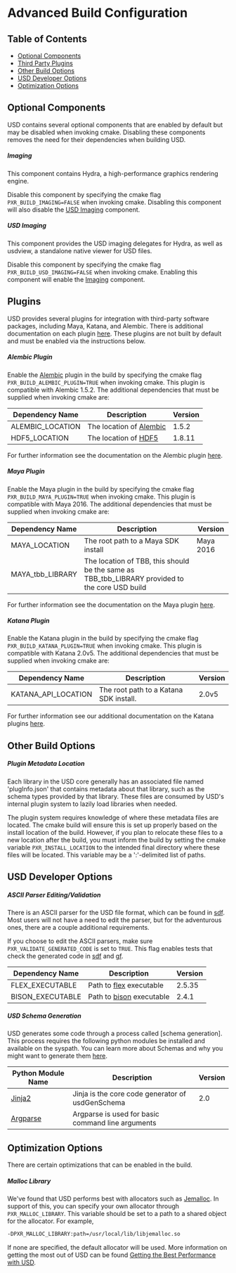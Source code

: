 Advanced Build Configuration
============================

## Table of Contents
- [Optional Components](#Optional-Components)
- [Third Party Plugins](#Plugins)
- [Other Build Options](#Other-Build-Options)
- [USD Developer Options](#USD-Developer-Options)
- [Optimization Options](#Optimization-Options)

## Optional Components

USD contains several optional components that are enabled by default
but may be disabled when invoking cmake. Disabling these components
removes the need for their dependencies when building USD.

##### Imaging

This component contains Hydra, a high-performance graphics rendering engine.

Disable this component by specifying the cmake flag ```PXR_BUILD_IMAGING=FALSE``` when 
invoking cmake. Disabling this component will also disable the [USD Imaging](#USD-Imaging)
component.

##### USD Imaging

This component provides the USD imaging delegates for Hydra, as well as
usdview, a standalone native viewer for USD files.

Disable this component by specifying the cmake flag ```PXR_BUILD_USD_IMAGING=FALSE``` when
invoking cmake. Enabling this component will enable the [Imaging](#Imaging)
component.

## Plugins

USD provides several plugins for integration with third-party software packages,
including Maya, Katana, and Alembic. There is additional documentation on each plugin 
[here](http://openusd.org/docs/USD-3rd-Party-Plugins.html).
These plugins are not built by default and must be enabled via the instructions below.

##### Alembic Plugin

Enable the [Alembic](https://https://github.com/alembic/alembic) plugin in the build
by specifying the cmake flag ```PXR_BUILD_ALEMBIC_PLUGIN=TRUE``` when invoking cmake.
This plugin is compatible with Alembic 1.5.2. The additional dependencies that must be supplied when invoking cmake are:

| Dependency Name    | Description                                                             | Version |
| ------------------ |-----------------------------------------------------------------------  | ------- |
| ALEMBIC_LOCATION   | The location of [Alembic](https://https://github.com/alembic/alembic)   | 1.5.2   |
| HDF5_LOCATION      | The location of [HDF5](https://www.hdfgroup.org/HDF5/)                  | 1.8.11  |

For further information see the documentation on the Alembic plugin [here](http://openusd.org/docs/Alembic-USD-Plugin.html).

##### Maya Plugin

Enable the Maya plugin in the build by specifying the cmake flag ```PXR_BUILD_MAYA_PLUGIN=TRUE``` 
when invoking cmake. This plugin is compatible with Maya 2016. The additional dependencies that must be supplied when invoking cmake are:

| Dependency Name   | Description                                                                                     | Version   |
| ----------------- | -----------------------------------                                                             | --------- |
| MAYA_LOCATION     | The root path to a Maya SDK install                                                             | Maya 2016 |
| MAYA_tbb_LIBRARY  | The location of TBB, this should be the same as TBB_tbb_LIBRARY provided to the core USD build  |           |

For further information see the documentation on the Maya plugin [here](http://openusd.org/docs/Maya-USD-Plugins.html).

##### Katana Plugin

Enable the Katana plugin in the build by specifying the cmake flag ```PXR_BUILD_KATANA_PLUGIN=TRUE``` 
when invoking cmake. This plugin is compatible with Katana 2.0v5. The additional dependencies that must be supplied when invoking cmake are:

| Dependency Name       | Description                           | Version   |
| --------------        | -----------------------------------   | -------   |
| KATANA_API_LOCATION   | The root path to a Katana SDK install.| 2.0v5     |

For further information see our additional documentation on the Katana plugins [here](http://openusd.org/docs/Katana-USD-Plugins.html).

## Other Build Options

##### Plugin Metadata Location

Each library in the USD core generally has an associated file named 'plugInfo.json' that contains metadata about that library,
such as the schema types provided by that library. These files are consumed by USD's internal plugin system to lazily load
libraries when needed. 

The plugin system requires knowledge of where these metadata files are located. The cmake build will ensure this is set up
properly based on the install location of the build. However, if you plan to relocate these files to a new location after
the build, you must inform the build by setting the cmake variable ```PXR_INSTALL_LOCATION``` to the intended final
directory where these files will be located. This variable may be a ':'-delimited list of paths.

## USD Developer Options

##### ASCII Parser Editing/Validation

There is an ASCII parser for the USD file format, which can be found in 
[sdf](pxr/usd/sdf/). Most users will not have a need to edit the parser, but 
for the adventurous ones, there are a couple additional requirements.

If you choose to edit the ASCII parsers, make sure 
```PXR_VALIDATE_GENERATED_CODE``` is set to ```TRUE```.  This flag enables tests 
that check the generated code in [sdf](pxr/usd/lib/sdf) and 
[gf](pxr/base/lib/gf).

| Dependency Name                | Description                                                      | Version |
| ------------------------------ |----------------------------------------------------------------- | ------- |
| FLEX_EXECUTABLE                | Path to [flex](http://flex.sourceforge.net/) executable          | 2.5.35  |
| BISON_EXECUTABLE               | Path to [bison](https://www.gnu.org/software/bison/) executable  | 2.4.1   |                        

##### USD Schema Generation

USD generates some code through a process called [schema 
generation]. This process requires the following python modules be installed
and available on the syspath. You can learn more about Schemas and why you 
might want to generate them
[here](http://openusd.org//docs/Generating-New-Schema-Classes.html).

| Python Module Name                                           | Description                                                      | Version |
| ------------------------------------------------------------ |----------------------------------------------------------------- | ------- |
| [Jinja2](http://jinja.pocoo.org/docs/dev/)                   | Jinja is the core code generator of usdGenSchema                 | 2.0     |
| [Argparse](https://docs.python.org/3/library/argparse.html)  | Argparse is used for basic command line arguments                |         |


## Optimization Options

There are certain optimizations that can be enabled in the build.

##### Malloc Library

We've found that USD performs best with allocators such as [Jemalloc](https://github.com/jemalloc/jemalloc).
In support of this, you can specify your own allocator through ```PXR_MALLOC_LIBRARY```.
This variable should be set to a path to a shared object for the allocator. For example,

```bash
-DPXR_MALLOC_LIBRARY:path=/usr/local/lib/libjemalloc.so
```

If none are specified, the default allocator will be used. More information on getting the most out of
USD can be found [Getting the Best Performance with USD](http://openusd.org/docs/Maximizing-USD-Performance.html).

